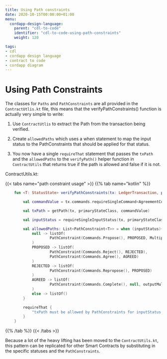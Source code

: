 ```yaml
---
title: Using Path constraints
date: 2020-10-15T00:00:00+01:00
menu:
  cordapp-design-language:
    parent: "cdl-to-code"
    identifier: "cdl-to-code-using-path-constraints"
    weight: 120

tags:
- cdl
- cordapp design language
- contract to code
- cordapp diagram
---
```



# Using Path Constraints

The classes for `Paths` and `PathConstraints` are all provided in the `ContractUtlis.kt` file, this means that the verifyPathConstraints() function is actually very simple to write:

1. Use `ContractUtlis` to extract the Path from the transaction being verified.

2. Create `allowedPaths` which uses a when statement to map the input status to the PathConstraints that should be applied for that status.

3. You now have a single `requireThat` statement that passes the `txPath` and the `allowedPaths` to the `verifyPath()` helper function in `ContractUtils` that returns true if the path is allowed and false if it is not.

ContractUtils.kt:

{{< tabs name="path constraint usage" >}}
{{% tab name="kotlin" %}}
```kotlin
    fun <T: StatusState> verifyPathConstraints(tx: LedgerTransaction, primaryStateClass: Class<T>){

        val commandValue = tx.commands.requireSingleCommand<AgreementContract.Commands>().value    // get the command

        val txPath = getPath(tx, primaryStateClass, commandValue)       // call the getPath() utility function to get the Path of the transaction

        val inputStatus = requireSingleInputStatus(tx, primaryStateClass)       // get the Primary state status

        val allowedPaths: List<PathConstraint<T>> = when (inputStatus){        // populate the when clause mapping: statuses -> allowed constraints
            null -> listOf(
                    PathConstraint(Commands.Propose(), PROPOSED, MultiplicityConstraint(0))
            )
            PROPOSED -> listOf(
                    PathConstraint(Commands.Reject(), REJECTED),
                    PathConstraint(Commands.Agree(), AGREED)
            )
            REJECTED -> listOf(
                    PathConstraint(Commands.Repropose(), PROPOSED)
            )
            AGREED -> listOf(
                    PathConstraint(Commands.Complete(), null, outputMultiplicityConstraint = MultiplicityConstraint(0))
            )
            else -> listOf()
        }

        requireThat {
            "txPath must be allowed by PathConstraints for inputStatus $inputStatus." using verifyPath(txPath, allowedPaths) // call the utility function to check the paths
        }
    }
```
{{% /tab %}}
{{< /tabs >}}

Because a lot of the heavy lifting has been moved to the `ContractUtils.kt`, this pattern can be replicated for other Smart Contracts by substituting in the specific statuses and the `PathConstraints`.
